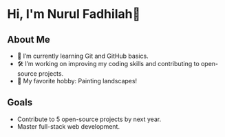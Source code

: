 # Hi, I'm Nurul Fadhilah👋

## About Me
- 🌱 I’m currently learning Git and GitHub basics.
- 🛠️ I’m working on improving my coding skills and contributing to open-source projects.
- 🎨 My favorite hobby: Painting landscapes!

## Goals
- Contribute to 5 open-source projects by next year.
- Master full-stack web development.
